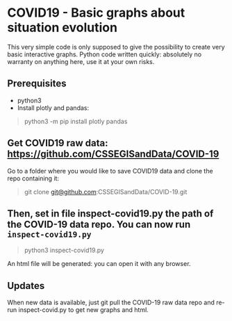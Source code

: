 # COVID19 - Basic graphs about situation evolution
This very simple code is only supposed to give the possibility to create very basic interactive graphs.
Python code written quickly: absolutely no warranty on anything here, use it at your own risks.

## Prerequisites
- python3
- Install plotly and pandas:
 > python3 -m pip install plotly pandas

## Get COVID19 raw data: https://github.com/CSSEGISandData/COVID-19
Go to a folder where you would like to save COVID19 data and clone the repo containing it:
 > git clone git@github.com:CSSEGISandData/COVID-19.git

## Then, set in file inspect-covid19.py the path of the COVID-19 data repo. You can now run `inspect-covid19.py`
 > python3 inspect-covid19.py

An html file will be generated: you can open it with any browser.

## Updates
When new data is available, just git pull the COVID-19 raw data repo and re-run inspect-covid.py to get new graphs and html.

